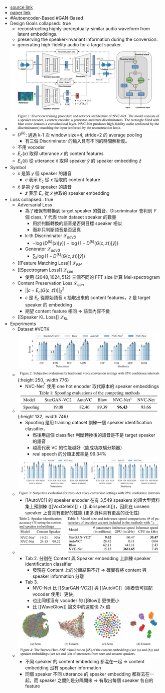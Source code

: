 - [source link](https://github.com/sony/ai-research-code/tree/master/nvcnet)
- [paper link](https://arxiv.org/abs/2106.00992)
- #Autoencoder-Based #GAN-Based
- Design Goals
  collapsed:: true
	- reconstructing highly-perceptually-similar audio waveform from latent embeddings.
	- preserving the speaker-invariant information during the conversion.
	- generating high-fidelity audio for a target speaker.
- ![2022-07-05-22-13-43.jpeg](../assets/2022-07-05-22-13-43.jpeg)
	- $D^{(k)}$: 通過 k-1 次 window size=4, stride=2 的 average pooling
		- 有三個 Discriminator 的輸入具有不同的時間解析度。
	- 不用 vocoder
	- $E_c(x)$ 取得 utterance $x$ 的 content features
	- $E_s(\tilde{x})$ 從 utterance $\tilde{x}$ 取得 speaker $\tilde{y}$ 的 speaker embedding $\tilde{z}$
- Symbol
	- $x$ 是第 $y$ 個 speaker 的語音
		- $c$ 表示 $E_c$ 從 $x$ 抽取的 content feature
	- $\tilde{x}$ 是第 $\tilde{y}$ 個 speaker 的語音
		- $\tilde{z}$ 表示 $E_s$ 從 $\tilde{x}$ 抽取的 speaker embedding
- Loss
  collapsed:: true
	- Adversarial Loss
		- 為了確保有轉換到 target speaker 的聲音，Discriminator 會判別 $Y$ 個 class, $Y$ 代表 train dataset speaker 的數量
			- 用於判斷轉換的語音是否與目標 speaker 相似
			- 而非只判斷語音是否逼真
		- k-th Discriminator $\mathcal{L}_{advD}$
			- $-\log{\{D^{(k)}(x)[y]\}}-\log{\{1-D^{(k)}(G(c,\tilde{z}))[\tilde{y}]\}}$
		- Generator $\mathcal{L}_{advG}$
			- $\sum_k \log{\{1-D^{(k)}(G(c,\tilde{z}))[\tilde{y}]\}}$
	- [[Feature Matching Loss]] $\mathcal{L}_{FM}$
	- [[Spectrogram Loss]] $\mathcal{L}_{spe}$
		- 使用 $\{2048, 1024, 512\}$ 三個不同的 FFT size 計算 Mel-spectrogram
	- Content Preservation Loss $\mathcal{L}_{con}$
		- ${||c-E_c(G(c,\tilde{z}))||}_2^2$
		- $c$ 是 $E_c$ 從原始語音 $x$ 抽取出來的 content features，$\tilde{z}$ 是 target speaker 的 embedding
		- 期望 content feature 相同 $\Rightarrow$ 語音內容不變
	- [[Speaker KL Loss]] $\mathcal{L}_{KL}$
- Experiments
	- Dataset #VCTK
	- ![2022-07-05-22-13-53.jpeg](../assets/2022-07-05-22-13-53.jpeg){:height 250, :width 776}
		- NVC-Net$^{\dag}$ 使用 one hot encoder 取代原本的 speaker embeddings
	- ![2022-07-06-14-45-40.jpeg](../assets/2022-07-06-14-45-40.jpeg){:height 132, :width 746}
		- Spoofing 是用 training dataset 訓練一個 speaker identification classifier，
			- 然後用這個 classifier 判斷轉換後的語音是不是 target speaker 的語音
			- 越高代表 VC 的性能越好（能成功欺騙分類器）
			- real speech 的分類正確率是 99.34%
	- ![2022-07-06-14-46-02.jpeg](../assets/2022-07-06-14-46-02.jpeg)
		- [[AutoVC]] 的 speaker encoder 在有 3,549 speakers 的超大型資料集上預訓練 ([[VoxCeleb1]] + [[Librispeech]])，因此在 unseen speaker 上會具有更好的性能 (更多資料具有更高的泛化性)
	- ![2022-07-06-14-46-16.jpeg](../assets/2022-07-06-14-46-16.jpeg)
		- Tab 2. 分別在 Content 與 Speaker embedding 上訓練 speaker identification classifier
			- 發現在 Content 上的分類結果不好 $\Rightarrow$ 確實有將 content 與 speaker information 分離
		- Tab 3.
			- NVC-Net 比 [[StarGAN-VC2]] 與 [[AutoVC]]（兩者皆可搭配 vocoder 使用）更快，
			- 也比同樣沒有 vocoder 的 [[Blow]] 更快更小
			- 比 [[WaveGlow]] 論文中的速度快 7x 倍
	- ![2022-07-06-14-46-32.jpeg](../assets/2022-07-06-14-46-32.jpeg)
		- 不同 speaker 的 content embedding 都混在一起 $\Rightarrow$ content embedding 沒有 speaker information
		- 同個 speaker 不同 utterance 的 speaker embedding 都群去在一起，而 speaker 之間則是分隔開來 $\Rightarrow$ 有取出每個 speaker 各自的 feature
